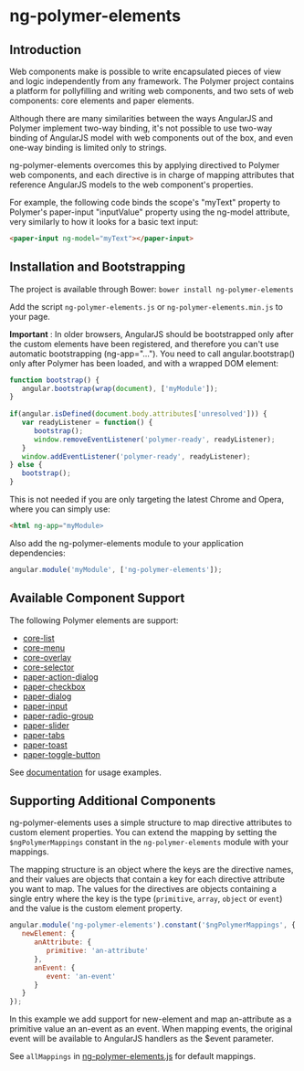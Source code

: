 # ng-polymer-elements

## Introduction

Web components make is possible to write encapsulated pieces of view and logic independently from any framework. The Polymer project contains a platform for pollyfilling and writing web components, and two sets of web components: core elements and paper elements.

Although there are many similarities between the ways AngularJS and Polymer implement two-way binding, it's not possible to use two-way binding of AngularJS model with web components out of the box, and even one-way binding is limited only to strings.

ng-polymer-elements overcomes this by applying directived to Polymer web components, and each directive is in charge of mapping attributes that reference AngularJS models to the web component's properties.

For example, the following code binds the scope's "myText" property to Polymer's paper-input "inputValue" property using the ng-model attribute, very similarly to how it looks for a basic text input:

```html
<paper-input ng-model="myText"></paper-input>
```

## Installation and Bootstrapping

The project is available through Bower: `bower install ng-polymer-elements`

Add the script `ng-polymer-elements.js` or `ng-polymer-elements.min.js` to your page.

**Important** : In older browsers, AngularJS should be bootstrapped only after the custom elements have been registered, and therefore you can't use automatic bootstrapping (ng-app="..."). You need to call angular.bootstrap() only after Polymer has been loaded, and with a wrapped DOM element:

```javascript
function bootstrap() {
   angular.bootstrap(wrap(document), ['myModule']);
}
        
if(angular.isDefined(document.body.attributes['unresolved'])) {
   var readyListener = function() {
      bootstrap();
      window.removeEventListener('polymer-ready', readyListener);
   }
   window.addEventListener('polymer-ready', readyListener);
} else {
   bootstrap();
}
```

This is not needed if you are only targeting the latest Chrome and Opera, where you can simply use:

```html
<html ng-app="myModule>
```

Also add the ng-polymer-elements module to your application dependencies:

```javascript
angular.module('myModule', ['ng-polymer-elements']);
```

## Available Component Support

The following Polymer elements are support:

- [core-list](http://www.polymer-project.org/docs/elements/core-elements.html#core-list)
- [core-menu](http://www.polymer-project.org/docs/elements/core-elements.html#core-menu)
- [core-overlay](http://www.polymer-project.org/docs/elements/core-elements.html#core-overlay)
- [core-selector](http://www.polymer-project.org/docs/elements/core-elements.html#core-selector)
- [paper-action-dialog](http://www.polymer-project.org/docs/elements/paper-elements.html#paper-action-dialog)
- [paper-checkbox](http://www.polymer-project.org/docs/elements/paper-elements.html#paper-checkbox)
- [paper-dialog](http://www.polymer-project.org/docs/elements/paper-elements.html#paper-dialog)
- [paper-input](http://www.polymer-project.org/docs/elements/paper-elements.html#paper-input)
- [paper-radio-group](http://www.polymer-project.org/docs/elements/paper-elements.html#paper-radio-group)
- [paper-slider](http://www.polymer-project.org/docs/elements/paper-elements.html#paper-slider)
- [paper-tabs](http://www.polymer-project.org/docs/elements/paper-elements.html#paper-tabs)
- [paper-toast](http://www.polymer-project.org/docs/elements/paper-elements.html#paper-toast)
- [paper-toggle-button](http://www.polymer-project.org/docs/elements/paper-elements.html#paper-toggle-button)

See [documentation](http://gabiaxel.github.io/ng-polymer-elements/) for usage examples.

## Supporting Additional Components

ng-polymer-elements uses a simple structure to map directive attributes to custom element properties. You can extend the mapping by setting the `$ngPolymerMappings` constant in the `ng-polymer-elements` module with your mappings.

The mapping structure is an object where the keys are the directive names, and their values are objects that contain a key for each directive attribute you want to map. The values for the directives are objects containing a single entry where the key is the type (`primitive`, `array`, `object` or `event`) and the value is the custom element property.

```javascript
angular.module('ng-polymer-elements').constant('$ngPolymerMappings', {
   newElement: {
      anAttribute: {
         primitive: 'an-attribute'
      },
      anEvent: {
         event: 'an-event'
      }
   }
});
```

In this example we add support for new-element and map an-attribute as a primitive value an an-event as an event. When mapping events, the original event will be available to AngularJS handlers as the $event parameter.

See `allMappings` in [ng-polymer-elements.js](https://github.com/GabiAxel/ng-polymer-elements/blob/master/ng-polymer-elements.js) for default mappings.